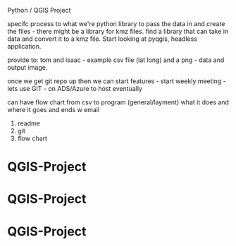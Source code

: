 Python / QGIS Project

specifc process to what we're 
python library to pass the data in and create the files - there might be a library for kmz files. find a library that can take in data and convert it to a kmz file. Start looking at pyqgis, headless application. 

provide to: tom and isaac - example csv file (lat long) and a png - data and output image.

once we get git repo up then we can start features - start weekly meeting - lets use GIT - on ADS/Azure to host eventually

can have flow chart from csv to program (general/layment) what it does and where it goes and ends w email

1. readme
2. git
3. flow chart

# QGIS-Project
# QGIS-Project
# QGIS-Project
